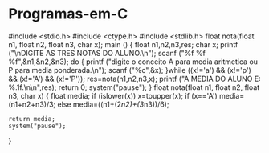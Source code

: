 # Programas-em-C


#include <stdio.h>
#include <ctype.h>
#include <stdlib.h>
float nota(float n1, float n2, float n3, char x);
main ()
{
    float n1,n2,n3,res;
    char x;
    printf ("\nDIGITE AS TRES NOTAS DO ALUNO.\n");
    scanf ("%f %f %f",&n1,&n2,&n3);
    do
    {
        printf ("digite o conceito A para media aritmetica ou P para media ponderada.\n");
        scanf ("%c",&x);
    }while ((x!='a') && (x!='p') && (x!='A') && (x!='P'));
    res=nota(n1,n2,n3,x);
    printf ("A MEDIA DO ALUNO E: %.1f.\n\n",res);
    return 0;
    system("pause");
}
float nota(float n1, float n2, float n3, char x)
{
    float media;
    if (islower(x))
    x=toupper(x);
    if (x=='A')
    media=(n1+n2+n3)/3;
    else
    media=((n1+(2*n2)+(3*n3))/6);
      
    return media;
	system("pause");
}
